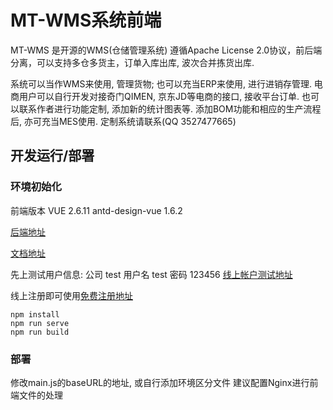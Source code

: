 # MT-WMS系统前端

MT-WMS 是开源的WMS(仓储管理系统)
遵循Apache License 2.0协议，前后端分离，可以支持多仓多货主，订单入库出库, 波次合并拣货出库.

系统可以当作WMS来使用, 管理货物; 也可以充当ERP来使用, 进行进销存管理. 电商用户可以自行开发对接奇门QIMEN, 京东JD等电商的接口, 接收平台订单. 也可以联系作者进行功能定制, 添加新的统计图表等. 添加BOM功能和相应的生产流程后, 亦可充当MES使用. 定制系统请联系(QQ 3527477665)

## 开发运行/部署


### 环境初始化
前端版本 VUE 2.6.11 antd-design-vue 1.6.2

[后端地址](https://github.com/shuxiang/MT-WMS)

[文档地址](https://www.m-front.cn/docs#/dash)

先上测试用户信息: 公司 test 用户名 test  密码 123456 [线上帐户测试地址](https://wms.m-front.cn/auth/login)

线上注册即可使用[免费注册地址](https://wms.m-front.cn/auth/register)

```
npm install
npm run serve
npm run build
```

### 部署
修改main.js的baseURL的地址, 或自行添加环境区分文件
建议配置Nginx进行前端文件的处理
